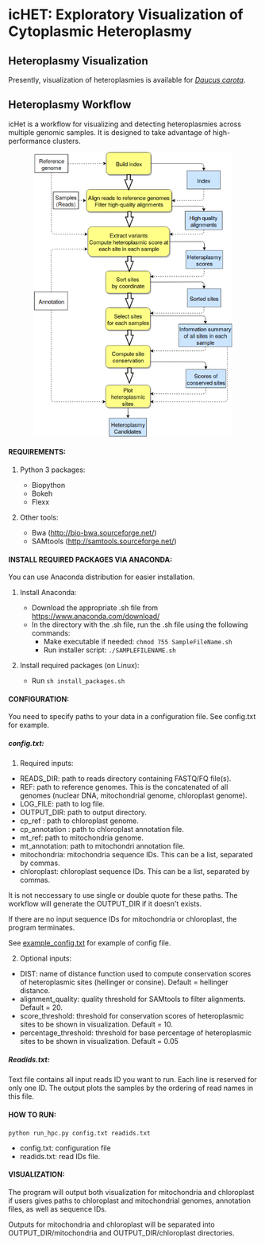 # icHET: Exploratory Visualization of Cytoplasmic Heteroplasmy

## Heteroplasmy Visualization

Presently, visualization of heteroplasmies is available for [*Daucus carota*](https://github.com/vtphan/HeteroplasmyWorkflow/tree/master/Daucus_carota).

## Heteroplasmy Workflow

icHet is a workflow for visualizing and detecting heteroplasmies across multiple genomic samples. It is designed to take advantage of high-performance clusters.

<p align="center">
<img src="HeteroplasmyWorkflow1.png" width="400px" />
</p>

#### REQUIREMENTS:
1. Python 3 packages:
	- Biopython
	- Bokeh
	- Flexx

2. Other tools:
	- Bwa (http://bio-bwa.sourceforge.net/)
	- SAMtools (http://samtools.sourceforge.net/)

#### INSTALL REQUIRED PACKAGES VIA ANACONDA:

You can use Anaconda distribution for easier installation.

1. Install Anaconda:

	- Download the appropriate .sh file from https://www.anaconda.com/download/
	- In the directory with the .sh file, run the .sh file using the following commands:
		- Make executable if needed:  ```chmod 755 SampleFileName.sh```
		- Run installer script: ```./SAMPLEFILENAME.sh```

2. Install required packages (on Linux):
	
	- Run ```sh install_packages.sh```


#### CONFIGURATION: 
You need to specify paths to your data in a configuration file. See config.txt for example.

##### config.txt:

1. Required inputs:

- READS_DIR: path to reads directory containing FASTQ/FQ file(s).
- REF: path to reference genomes. This is the concatenated of all genomes (nuclear DNA, mitochondrial genome, chloroplast genome).
- LOG_FILE: path to log file.
- OUTPUT_DIR: path to output directory.
- cp_ref : path to chloroplast genome.
- cp_annotation : path to chloroplast annotation file.
- mt_ref: path to mitochondria genome.
- mt_annotation: path to mitochondri annotation file.
- mitochondria: mitochondria sequence IDs. This can be a list, separated by commas.
- chloroplast: chloroplast sequence IDs. This can be a list, separated by commas.

It is not neccessary to use single or double quote for these paths. The workflow will generate the OUTPUT_DIR if it doesn't exists.

If there are no input sequence IDs for mitochondria or chloroplast, the program terminates. 

See [example_config.txt](https://github.com/vtphan/HeteroplasmyWorkflow/blob/master/examples/example_config.txt) for example of config file.


2. Optional inputs:
- DIST: name of distance function used to compute conservation scores of heteroplasmic sites (hellinger or consine). Default = hellinger distance.
- alignment_quality: quality threshold for SAMtools to filter alignments. Default = 20.
- score_threshold: threshold for conservation scores of heteroplasmic sites to be shown in visualization. Default = 10.
- percentage_threshold: threshold for base percentage of heteroplasmic sites to be shown in visualization. Default = 0.05


##### Readids.txt:
Text file contains all input reads ID you want to run. Each line is reserved for only one ID. The output plots the samples by the ordering of read names in this file.


#### HOW TO RUN:

```python run_hpc.py config.txt readids.txt```

- config.txt: configuration file
- readids.txt: read IDs file.

#### VISUALIZATION:

The program will output both visualization for mitochondria and chloroplast if users gives paths to chloroplast and mitochondrial genomes, annotation files, as well as sequence IDs.

Outputs for mitochondria and chloroplast will be separated into OUTPUT_DIR/mitochondria and OUTPUT_DIR/chloroplast directories.


